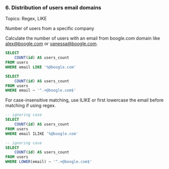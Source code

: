 ### 6. Distribution of users email domains 
Topics: Regex, LIKE

Number of users from a specific company 

Calculate the number of users with an email from boogle.com domain like alex@boogle.com or vanessa@boogle.com.

```sql
SELECT 
    COUNT(id) AS users_count
FROM users
WHERE email LIKE '%@boogle.com'
```

```sql
SELECT 
    COUNT(id) AS users_count
FROM users
WHERE email ~ '^.+@boogle.com$'
```

For case-insensitive matching, use ILIKE or first lowercase the email before matching if using regex.

```sql
-- ignoring case
SELECT 
    COUNT(id) AS users_count
FROM users
WHERE email ILIKE '%@boogle.com'
```

```sql
-- ignoring case
SELECT 
    COUNT(id) AS users_count
FROM users
WHERE LOWER(email) ~ '^.+@boogle.com$'
```
